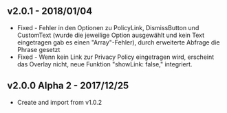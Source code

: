 ## v2.0.1 - 2018/01/04
- Fixed - Fehler in den Optionen zu PolicyLink, DismissButton und CustomText (wurde die jeweilige Option ausgewählt und kein Text eingetragen gab es einen "Array"-Fehler), durch erweiterte Abfrage die Phrase gesetzt
- Fixed - Wenn kein Link zur Privacy Policy eingetragen wird, erscheint das Overlay nicht, neue Funktion "showLink: false," integriert.

## v2.0.0 Alpha 2 - 2017/12/25
- Create and import from v1.0.2
